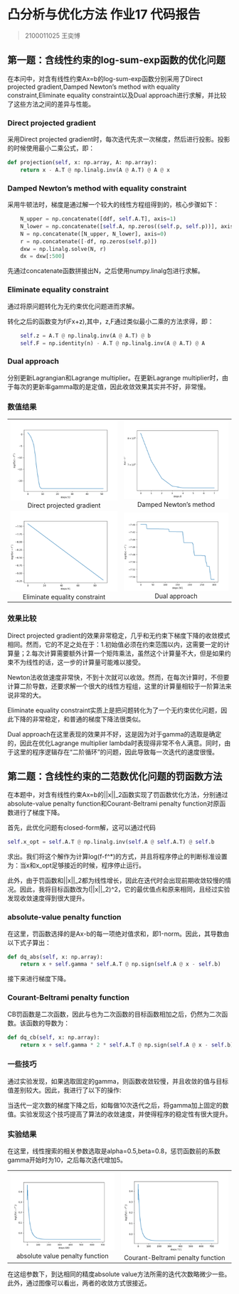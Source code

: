 # 凸分析与优化方法 作业17 代码报告
> 2100011025 王奕博
## 第一题：含线性约束的log-sum-exp函数的优化问题

在本问中，对含有线性约束Ax=b的log-sum-exp函数分别采用了Direct projected gradient,Damped Newton’s method with equality constraint,Eliminate equality constraint以及Dual approach进行求解，并比较了这些方法之间的差异与性能。

### Direct projected gradient
采用Direct projected gradient时，每次迭代先求一次梯度，然后进行投影。投影的时候使用最小二乘公式，即：
```python
def projection(self, x: np.array, A: np.array):
    return x - A.T @ np.linalg.inv(A @ A.T) @ A @ x
```

### Damped Newton’s method with equality constraint
采用牛顿法时，梯度是通过解一个较大的线性方程组得到的，核心步骤如下：
```python
    N_upper = np.concatenate([ddf, self.A.T], axis=1)
    N_lower = np.concatenate([self.A, np.zeros((self.p, self.p))], axis=1)
    N = np.concatenate([N_upper, N_lower], axis=0)
    r = np.concatenate([-df, np.zeros(self.p)])
    dxw = np.linalg.solve(N, r)
    dx = dxw[:500]
```
先通过concatenate函数拼接出N，之后使用numpy.linalg包进行求解。
### Eliminate equality constraint
通过将原问题转化为无约束优化问题进而求解。

转化之后的函数变为f(Fx+z),其中，z,F通过类似最小二乘的方法求得，即：
```python
    self.z = A.T @ np.linalg.inv(A @ A.T) @ b
    self.F = np.identity(n) - A.T @ np.linalg.inv(A @ A.T) @ A
```
### Dual approach
分别更新Lagrangian和Lagrange multiplier。在更新Lagrange multiplier时，由于每次的更新率gamma取的是定值，因此收敛效果其实并不好，非常慢。

### 数值结果
<table>
    <tr>
        <td ><center><img src="./direct.png" >Direct projected gradient </center></td>
        <td ><center><img src="./newton.png" >Damped Newton’s method  </center></td>
    </tr>
    <tr>
        <td><center><img src="./eliminate.png" >Eliminate equality constraint </center></td>
        <td ><center><img src="./dual.png">Dual approach</center> </td>
    </tr>
</table>

### 效果比较
Direct projected gradient的效果非常稳定，几乎和无约束下梯度下降的收敛模式相同。然而，它的不足之处在于：1.初始值必须在约束范围以内，这需要一定的计算量；2.每次计算需要额外计算一个矩阵乘法，虽然这个计算量不大，但是如果约束不为线性的话，这一步的计算量可能难以接受。

Newton法收敛速度非常快，不到十次就可以收敛。然而，在每次计算时，不但要计算二阶导数，还要求解一个很大的线性方程组，这里的计算量相较于一阶算法来说非常的大。

Eliminate equality constraint实质上是把问题转化为了一个无约束优化问题，因此下降的非常稳定，和普通的梯度下降法很类似。

Dual approach在这里表现的效果并不好，这是因为对于gamma的选取是确定的，因此在优化Lagrange multiplier lambda时表现得非常不令人满意。同时，由于这里的程序逻辑存在“二阶循环”的问题，因此导致每一次迭代的速度很慢。



## 第二题：含线性约束的二范数优化问题的罚函数方法

在本题中，对含有线性约束Ax=b的||x||_2函数实现了罚函数优化方法，分别通过absolute-value penalty function和Courant-Beltrami penalty function对原函数进行了梯度下降。

首先，此优化问题有closed-form解，这可以通过代码
```python
self.x_opt = self.A.T @ np.linalg.inv(self.A @ self.A.T) @ self.b
```
求出。我们将这个解作为计算log(f-f^*)的方式，并且将程序停止的判断标准设置为：当x和x_opt足够接近的时候，程序停止运行。

此外，由于罚函数和||x||_2都为线性增长，因此在迭代时会出现前期收敛较慢的情况。因此，我将目标函数改为(||x||_2)^2，它的最优值点和原来相同，且经过实验发现收敛速度得到很大提升。

### absolute-value penalty function

在这里，罚函数选择的是Ax-b的每一项绝对值求和，即1-norm。因此，其导数由以下式子算出：
```python
def dq_abs(self, x: np.array):
    return x + self.gamma * self.A.T @ np.sign(self.A @ x - self.b)
```
接下来进行梯度下降。

### Courant-Beltrami penalty function

CB罚函数是二次函数，因此与也为二次函数的目标函数相加之后，仍然为二次函数。该函数的导数为：

```python
def dq_cb(self, x: np.array):
    return x + self.gamma * 2 * self.A.T @ np.sign(self.A @ x - self.b)
```
### 一些技巧

通过实验发现，如果选取固定的gamma，则函数收敛较慢，并且收敛的值与目标值差别较大。因此，我进行了以下的操作:

当迭代一定次数的梯度下降之后，如每做10次迭代之后，将gamma加上固定的数值。实验发现这个技巧提高了算法的收敛速度，并使得程序的稳定性有很大提升。

### 实验结果

在这里，线性搜索的相关参数选取是alpha=0.5,beta=0.8，惩罚函数前的系数gamma开始时为10，之后每次迭代增加5。

<table>
    <tr>
        <td ><center><img src="./pen_abs.png" >absolute value penalty function </center></td>
        <td ><center><img src="./pen_cb.png" >Courant-Beltrami penalty function</center></td>
    </tr>
</table>

在这组参数下，到达相同的精度absolute value方法所需的迭代次数略微少一些。此外，通过图像可以看出，两者的收敛方式很接近。

